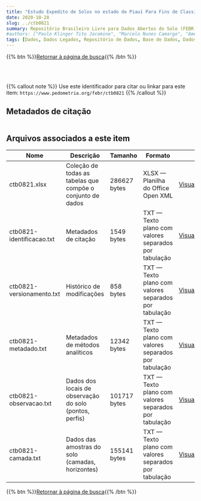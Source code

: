```yaml
---
title: "Estudo Expedito de Solos no estado do Piauí Para Fins de Classificação, Correlação e Legenda Preliminar"
date: 2020-10-28
slug: ../ctb0821
summary: Repositório Brasileiro Livre para Dados Abertos do Solo (FEBR) | A febre dos dados de solo no Brasil
#authors: ["Paulo Klinger Tito Jacomine", "Marcelo Nunes Camargo", "Américo Pereira de Carvalho", "Sergio Costa Pinto Pessoa", "Antonio Cabral Cavalcanti", "Heraclio Fernandes Raposo de Mélo Filho", "Luiz Alberto Regueira Medeiros", "Nivaldo Burgos", "Osvaldo Ferreira Lopes", "Rheno Amaro Formiga"]
tags: [Dados, Dados Legados, Repositório de Dados, Base de Dados, Dados Abertos]
---
```


<style>
div.alert > div {
    font-size: 0.8rem;
}
</style>

{{% btn %}}<a href="/febr/buscar/">Retornar à página de busca</a>{{% /btn %}}

<br>
<br>

{{% callout note %}}
Use este identificador para citar ou linkar para este item: `https://www.pedometria.org/febr/ctb0821`
{{% /callout %}}

## Metadados de citação

<table>
<!-- Fonte: https://gist.github.com/jfreels/6814721 -->
<script src="https://d3js.org/d3.v3.min.js" charset="utf-8"></script>
<!-- <script type='text/javascript' src='/febr/buscar/script.js'></script> -->
<script type='text/javascript'>
  d3.tsv('ctb0821-identificacao.txt',function (data) {
    var columns = ['campo', 'valor']
    tabulate(data, columns)
  })
</script>
</table>

## Arquivos associados a este item

<table style="width:100%">
  <thead>
    <tr>
      <th>Nome</th>
      <th>Descrição</th>
      <th>Tamanho</th>
      <th>Formato</th>
      <th></th>
    </tr>
  </thead>
  <tbody>
    <tr>
      <td>ctb0821.xlsx</td>
      <td>Coleção de todas as tabelas que compõe o conjunto de dados</td>
      <td>286627 bytes</td>
      <td>XLSX — Planilha do Office Open XML</td>
      <td><a href="https://cloud.utfpr.edu.br/index.php/s/Df6dhfzYJ1DDeso/download?path=%2Fctb0821&files=ctb0821.xlsx" class="btn btn-primary btn-block" role="button">Visualizar/Abrir</a></td>
    </tr>
    <tr>
      <td>ctb0821-identificacao.txt</td>
      <td>Metadados de citação</td>
      <td>1549 bytes</td>
      <td>TXT — Texto plano com valores separados por tabulação</td>
      <td><a href="https://cloud.utfpr.edu.br/index.php/s/Df6dhfzYJ1DDeso/download?path=%2Fctb0821&files=ctb0821-identificacao.txt" class="btn btn-primary btn-block" role="button">Visualizar/Abrir</a></td>
    </tr>
    <tr>
      <td>ctb0821-versionamento.txt</td>
      <td>Histórico de modificações</td>
      <td>858 bytes</td>
      <td>TXT — Texto plano com valores separados por tabulação</td>
      <td><a href="https://cloud.utfpr.edu.br/index.php/s/Df6dhfzYJ1DDeso/download?path=%2Fctb0821&files=ctb0821-versionamento.txt" class="btn btn-primary btn-block" role="button">Visualizar/Abrir</a></td>
    </tr>
    <tr>
      <td>ctb0821-metadado.txt</td>
      <td>Metadados de métodos analíticos</td>
      <td>12342 bytes</td>
      <td>TXT — Texto plano com valores separados por tabulação</td>
      <td><a href="https://cloud.utfpr.edu.br/index.php/s/Df6dhfzYJ1DDeso/download?path=%2Fctb0821&files=ctb0821-metadado.txt" class="btn btn-primary btn-block" role="button">Visualizar/Abrir</a></td>
    </tr>
    <tr>
      <td>ctb0821-observacao.txt</td>
      <td>Dados dos locais de observação do solo (pontos, perfis)</td>
      <td>101717 bytes</td>
      <td>TXT — Texto plano com valores separados por tabulação</td>
      <td><a href="https://cloud.utfpr.edu.br/index.php/s/Df6dhfzYJ1DDeso/download?path=%2Fctb0821&files=ctb0821-observacao.txt" class="btn btn-primary btn-block" role="button">Visualizar/Abrir</a></td>
    </tr>
    <tr>
      <td>ctb0821-camada.txt</td>
      <td>Dados das amostras do solo (camadas, horizontes)</td>
      <td>155141 bytes</td>
      <td>TXT — Texto plano com valores separados por tabulação</td>
      <td><a href="https://cloud.utfpr.edu.br/index.php/s/Df6dhfzYJ1DDeso/download?path=%2Fctb0821&files=ctb0821-camada.txt" class="btn btn-primary btn-block" role="button">Visualizar/Abrir</a></td>
    </tr>
  </tbody>
</table>

{{% btn %}}<a href="/febr/buscar/">Retornar à página de busca</a>{{% /btn %}}
